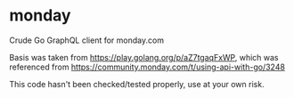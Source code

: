 # monday
Crude Go GraphQL client for monday.com

Basis was taken from https://play.golang.org/p/aZ7tgaqFxWP, which was referenced from https://community.monday.com/t/using-api-with-go/3248

This code hasn't been checked/tested properly, use at your own risk.
